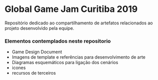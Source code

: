 # Global Game Jam Curitiba 2019

Repositório dedicado ao compartilhamento de artefatos relacionados ao projeto
desenvolvido pela equipe.

### Elementos contemplados neste repositorio

* Game Design Document
* Imagens de template e referências para desenvolvimento de arte
* Diagramas esquemáticos para ligação dos cenários
* icones
* recursos de terceiros
